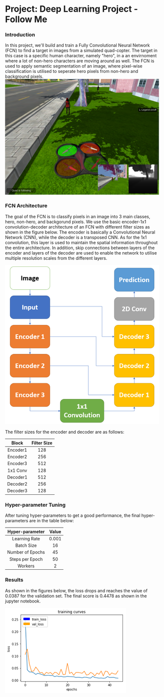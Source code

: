 # Project: Deep Learning Project - Follow Me
### Introduction
In this project,  we'll build and train a Fully Convolutional Neural Network (FCN) to find a target in images from a simulated quad-copter.  The target in this case is a specific human character, namely "hero", in a an envirnoment where a lot of non-hero characters are moving around as well. The FCN is used to apply semantic segmentation of an image, where pixel-wise classification is utilised to seperate hero pixels from non-hero and background pixels.
![alt text][image1]

[image1]: ./writeup_images/following.png
[image2]: ./writeup_images/Arch.png
[image3]: ./writeup_images/loss.png


### FCN Architecture
The goal of the FCN is to classify pixels in an image into 3 main classes, hero, non-hero, and backgorund pixels. We use the basic encoder-1x1 convolution-decoder architecture of an FCN with different filter sizes as shown in the figure below. The encoder is basically a Convolutional Neural Network (CNN), while the decoder is a transposed CNN. As for the 1x1 convolution, this layer is used to maintain the spatial information throughout the entire architecture. 
In addition, skip connections between layers of the encoder and layers of the decoder are used to enable the network to utilise multiple resolution scales from the different layers.

![alt text][image2]

The filter sizes for the encoder and decoder are as follows:

| Block      	| Filter Size |
|:-----------------:|:-----:|
| Encoder1     | 128 |
| Encoder2          | 256 |
| Encoder3        | 512 |
| 1x1 Conv       | 128 |
| Decoder1            | 512 |
| Decoder2       | 256 |
| Decoder3  | 128 |

### Hyper-parameter Tuning
After tuning hyper-parameters to get a good performance, the final hyper-parameters are in the table below:

| Hyper-parameter  | Value |
|:-----------------:|:-----:|
| Learning Rate     | 0.001 |
| Batch Size          | 16 |
| Number of Epochs        | 45 |
| Steps per Epoch       | 50 |
| Workers            | 2 |

### Results
As shown in the figures below, the loss drops and reaches the value of 0.0387 for the validation set. The final score is 0.4478 as shown in the jupyter notebook.

![alt text][image3]
